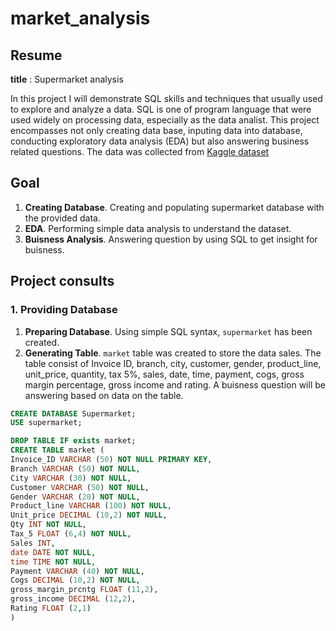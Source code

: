 # market_analysis

## Resume
**title** : Supermarket analysis

In this project I will demonstrate SQL skills and techniques that usually used to explore and analyze a data. SQL is one of program language that were used widely on processing data, especially as the data analist. This project encompasses not only creating data base, inputing data into database, conducting exploratory data analysis (EDA) but also answering business related questions. The data was collected from [Kaggle dataset](https://www.kaggle.com/datasets/faresashraf1001/supermarket-sales/data)

## Goal
1. **Creating Database**. Creating and populating supermarket database with the provided data.
2. **EDA**. Performing simple data analysis to understand the dataset.
3. **Buisness Analysis**. Answering question by using SQL to get insight for buisness.

## Project consults
### 1. Providing Database
1. **Preparing Database**. Using simple SQL syntax, `supermarket` has been created.
2. **Generating Table**. `market` table was created to store the data sales. The table consist of Invoice ID, branch, city, customer, gender, product_line, unit_price, quantity, tax 5%, sales, date, time, payment, cogs, gross margin percentage, gross income and rating. A buisness question will be answering based on data on the table.
```sql
CREATE DATABASE Supermarket;
USE supermarket;

DROP TABLE IF exists market;
CREATE TABLE market (
Invoice_ID VARCHAR (50) NOT NULL PRIMARY KEY,
Branch VARCHAR (50) NOT NULL,
City VARCHAR (30) NOT NULL,
Customer VARCHAR (50) NOT NULL,
Gender VARCHAR (20) NOT NULL,
Product_line VARCHAR (100) NOT NULL,
Unit_price DECIMAL (10,2) NOT NULL,
Qty INT NOT NULL,
Tax_5 FLOAT (6,4) NOT NULL,
Sales INT,
date DATE NOT NULL,
time TIME NOT NULL,
Payment VARCHAR (40) NOT NULL,
Cogs DECIMAL (10,2) NOT NULL,
gross_margin_prcntg FLOAT (11,2),
gross_income DECIMAL (12,2),
Rating FLOAT (2,1)
)
```

